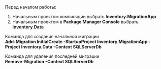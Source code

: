 Перед началом работы:
1) Начальным проектом компиляции выбрать <b>Inventory.MigrationApp</b>
2) Начальным проектом в <b>Package Manager Console</b> выбрать <b>Inventory.Data</b>

Команда для создания начальной миграции<br/>
<b>Add-Migration InitialCreate -StartupProject Inventory.MigrationApp -Project Inventory.Data -Context SQLServerDb</b>

Команда для удаления последней миграции<br/>
<b>Remove-Migration -Context SQLServerDb</b>
